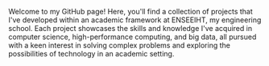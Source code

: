 Welcome to my GitHub page! Here, you'll find a collection of projects that I've developed within an academic framework at ENSEEIHT, my engineering school. Each project showcases the skills and knowledge I've acquired in computer science, high-performance computing, and big data, all pursued with a keen interest in solving complex problems and exploring the possibilities of technology in an academic setting.

